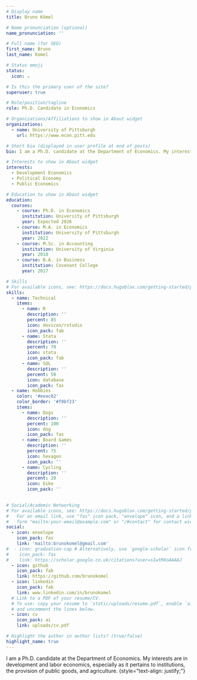 ```yaml
---
# Display name
title: Bruno Kömel

# Name pronunciation (optional)
name_pronunciation: ''

# Full name (for SEO)
first_name: Bruno
last_name: Komel

# Status emoji
status:
  icon: ☕️

# Is this the primary user of the site?
superuser: true

# Role/position/tagline
role: Ph.D. Candidate in Economics

# Organizations/Affiliations to show in About widget
organizations:
  - name: University of Pittsburgh
    url: https://www.econ.pitt.edu

# Short bio (displayed in user profile at end of posts)
bio: I am a Ph.D. candidate at the Department of Economics. My interests are in development and labor economics, especially as it pertains to institutions, the provision of public goods, and agriculture.

# Interests to show in About widget
interests:
  - Development Economics
  - Political Economy
  - Public Economics

# Education to show in About widget
education:
  courses:
    - course: Ph.D. in Economics
      institution: University of Pittsburgh
      year: Expected 2026
    - course: M.A. in Economics
      institution: University of Pittsburgh
      year: 2022
    - course: M.Sc. in Accounting
      institution: University of Virginia
      year: 2018
    - course: B.A. in Business
      institution: Covenant College
      year: 2017

# Skills
# For available icons, see: https://docs.hugoblox.com/getting-started/page-builder/#icons
skills:
  - name: Technical
    items: 
      - name: R
        description: ''
        percent: 85
        icon: devicon/rstudio
        icon_pack: fab
      - name: Stata
        description: ''
        percent: 70
        icon: stata
        icon_pack: fab
      - name: SQL
        description: ''
        percent: 50
        icon: database
        icon_pack: fas
  - name: Hobbies
    color: '#eeac02'
    color_border: '#f0bf23'
    items: 
      - name: Dogs
        description: ''
        percent: 100
        icon: dog
        icon_pack: fas
      - name: Board Games
        description: ''
        percent: 75
        icon: hexagon
        icon_pack: ''
      - name: Cycling
        description: ''
        percent: 20
        icon: bike
        icon_pack: ''
   

# Social/Academic Networking
# For available icons, see: https://docs.hugoblox.com/getting-started/page-builder/#icons
#   For an email link, use "fas" icon pack, "envelope" icon, and a link in the
#   form "mailto:your-email@example.com" or "/#contact" for contact widget.
social:
  - icon: envelope
    icon_pack: fas
    link: 'mailto:brunokomel@gmail.com'
#  - icon: graduation-cap # Alternatively, use `google-scholar` icon from `ai` icon pack
#    icon_pack: fas
#    link: https://scholar.google.co.uk/citations?user=sIwtMXoAAAAJ
  - icon: github
    icon_pack: fab
    link: https://github.com/brunokomel
  - icon: linkedin
    icon_pack: fab
    link: www.linkedin.com/in/brunokomel
  # Link to a PDF of your resume/CV.
  # To use: copy your resume to `static/uploads/resume.pdf`, enable `ai` icons in `params.yaml`,
  # and uncomment the lines below.
  - icon: cv
    icon_pack: ai
    link: uploads/cv.pdf

# Highlight the author in author lists? (true/false)
highlight_name: true
---
```


I am a Ph.D. candidate at the Department of Economics. My interests are in development and labor economics, especially as it pertains to institutions, the provision of public goods, and agriculture.
{style="text-align: justify;"}
